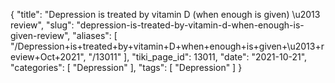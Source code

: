 {
    "title": "Depression is treated by vitamin D (when enough is given) \u2013 review",
    "slug": "depression-is-treated-by-vitamin-d-when-enough-is-given-review",
    "aliases": [
        "/Depression+is+treated+by+vitamin+D+when+enough+is+given+\u2013+review+Oct+2021",
        "/13011"
    ],
    "tiki_page_id": 13011,
    "date": "2021-10-21",
    "categories": [
        "Depression"
    ],
    "tags": [
        "Depression"
    ]
}